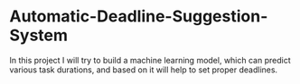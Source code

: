 # Automatic-Deadline-Suggestion-System
In this project I will try to build a machine learning model, which can predict various task durations, and based on it will help to set proper deadlines.

